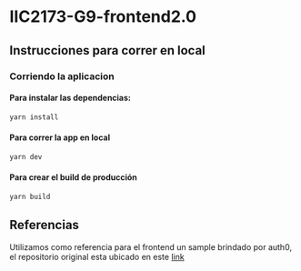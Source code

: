 # IIC2173-G9-frontend2.0
## Instrucciones para correr en local

### Corriendo la aplicacion
#### Para instalar las dependencias:
```bash
yarn install
```
#### Para correr la app en local
```bash
yarn dev
```

#### Para crear el build de producción
```bash
yarn build
```

## Referencias

Utilizamos como referencia para el frontend un sample brindado por auth0, el repositorio original esta ubicado en este [link](https://github.com/auth0-samples/auth0-react-samples/tree/master/Sample-01)
